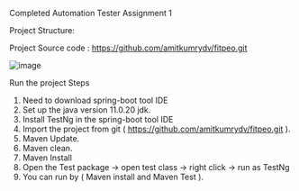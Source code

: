 Completed Automation Tester Assignment 1

 Project Structure:

Project Source code : https://github.com/amitkumrydv/fitpeo.git

![image](https://github.com/user-attachments/assets/68bbcce6-f352-4e18-b3da-3bfb76acbe5e)










Run the project Steps

1. Need to download spring-boot tool IDE
2. Set up the java version 11.0.20 jdk.
3. Install TestNg in the spring-boot tool IDE
4. Import the project from git ( https://github.com/amitkumrydv/fitpeo.git ).
5. Maven Update.
6. Maven clean.
7. Maven Install
8. Open the Test package → open test class → right click → run as TestNg
9. You can run by ( Maven install and Maven Test ).




